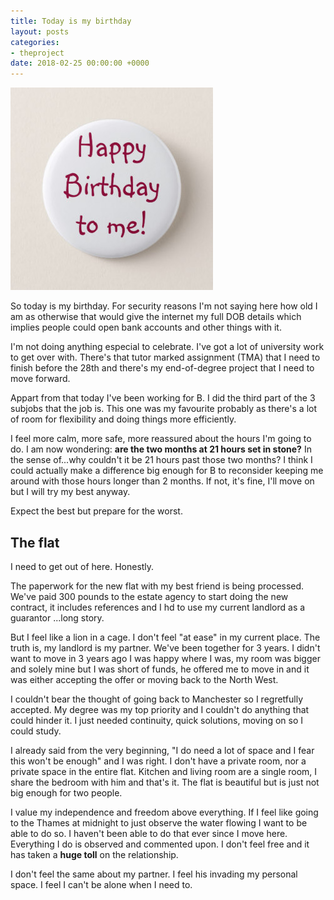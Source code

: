 ```yaml
---
title: Today is my birthday
layout: posts
categories:
- theproject
date: 2018-02-25 00:00:00 +0000
---
```

![](/uploads/2018/02/25/happy_birthday_to_me_pinback_button-r08ee59c90d2445f2acdd5cf645a58d6d_k94rf_324.jpg)

So today is my birthday. For security reasons I'm not saying here how old I am as otherwise that would give the internet my full DOB details which implies people could open bank accounts and other things with it.

I'm not doing anything especial to celebrate. I've got a lot of university work to get over with. There's that tutor marked assignment (TMA) that I need to finish before the 28th and there's my end-of-degree project that I need to move forward.

Appart from that today I've been working for B. I did the third part of the 3 subjobs that the job is. This one was my favourite probably as there's a lot of room for flexibility and doing things more efficiently.

I feel more calm, more safe, more reassured about the hours I'm going to do. I am now wondering: **are the two months at 21 hours set in stone?** In the sense of...why couldn't it be 21 hours past those two months? I think I could actually make a difference big enough for B to reconsider keeping me around with those hours longer than 2 months. If not, it's fine, I'll move on but I will try my best anyway.

Expect the best but prepare for the worst.

## The flat

I need to get out of here. Honestly. 

The paperwork for the new flat with my best friend is being processed. We've paid 300 pounds to the estate agency to start doing the new contract, it includes references and I hd to use my current landlord as a guarantor ...long story. 

But I feel like a lion in a cage. I don't feel "at ease" in my current place. The truth is, my landlord is my partner. We've been together for 3 years. I didn't want to move in 3 years ago I was happy where I was, my room was bigger and solely mine but I was short of funds, he offered me to move in and it was either accepting the offer or moving back to the North West. 

I couldn't bear the thought of going back to Manchester so I regretfully accepted. My degree was my top priority and I couldn't do anything that could hinder it. I just needed continuity, quick solutions, moving on so I could study. 

I already said from the very beginning, "I do need a lot of space and I fear this won't be enough" and I was right. I don't have a private room, nor a private space in the entire flat. Kitchen and living room are a single room, I share the bedroom with him and that's it. The flat is beautiful but is just not big enough for two people. 

I value my independence and freedom above everything. If I feel like going to the Thames at midnight to just observe the water flowing I want to be able to do so. I haven't been able to do that ever since I move here. Everything I do is observed and commented upon. I don't feel free and it has taken a **huge toll** on the relationship. 

I don't feel the same about my partner. I feel his invading my personal space. I feel I can't be alone when I need to. 